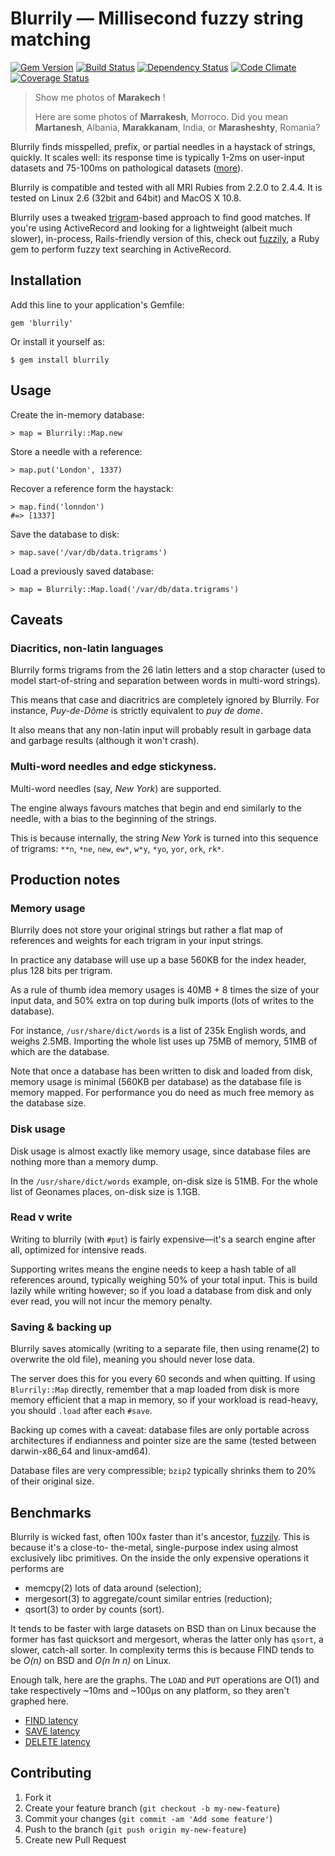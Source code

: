 # Blurrily — Millisecond fuzzy string matching

[![Gem Version](https://badge.fury.io/rb/blurrily.svg)](http://badge.fury.io/rb/blurrily)
[![Build Status](https://travis-ci.org/mezis/blurrily.svg?branch=master)](https://travis-ci.org/mezis/blurrily)
[![Dependency Status](https://gemnasium.com/mezis/blurrily.svg)](https://gemnasium.com/mezis/blurrily)
[![Code Climate](https://codeclimate.com/github/mezis/blurrily.svg)](https://codeclimate.com/github/mezis/blurrily)
[![Coverage Status](https://coveralls.io/repos/mezis/blurrily/badge.png)](https://coveralls.io/r/mezis/blurrily)

> Show me photos of **Marakech** !
>
> Here are some photos of **Marrakesh**, Morroco.
> Did you mean **Martanesh**, Albania, **Marakkanam**, India, or **Marasheshty**, Romania?

Blurrily finds misspelled, prefix, or partial needles in a haystack of
strings, quickly. It scales well: its response time is typically 1-2ms on
user-input datasets and 75-100ms on pathological datasets
([more](#benchmarks)).

Blurrily is compatible and tested with all MRI Rubies from 2.2.0 to 2.4.4.
It is tested on Linux 2.6 (32bit and 64bit) and MacOS X 10.8.

Blurrily uses a tweaked [trigram](http://en.wikipedia.org/wiki/N-gram)-based
approach to find good matches. If you're using ActiveRecord and looking for
a lightweight (albeit much slower), in-process, Rails-friendly version of
this, check out [fuzzily](http://github.com/mezis/fuzzily), a Ruby gem to
perform fuzzy text searching in ActiveRecord.


## Installation

Add this line to your application's Gemfile:

    gem 'blurrily'

Or install it yourself as:

    $ gem install blurrily

## Usage

Create the in-memory database:

    > map = Blurrily::Map.new

Store a needle with a reference:

    > map.put('London', 1337)

Recover a reference form the haystack:

    > map.find('lonndon')
    #=> [1337]

Save the database to disk:

    > map.save('/var/db/data.trigrams')

Load a previously saved database:

    > map = Blurrily::Map.load('/var/db/data.trigrams')


## Caveats

### Diacritics, non-latin languages

Blurrily forms trigrams from the 26 latin letters and a stop character (used
to model start-of-string and separation between words in multi-word
strings).

This means that case and diacritrics are completely ignored by Blurrily. For
instance, *Puy-de-Dôme* is strictly equivalent to *puy de dome*.

It also means that any non-latin input will probably result in garbage data
and garbage results (although it won't crash).

### Multi-word needles and edge stickyness.

Multi-word needles (say, *New York*) are supported.

The engine always favours matches that begin and end similarly to the
needle, with a bias to the beginning of the strings.

This is because internally, the string *New York* is turned into this
sequence of trigrams: `**n`, `*ne`, `new`, `ew*`, `w*y`, `*yo`, `yor`,
`ork`, `rk*`.

## Production notes

### Memory usage

Blurrily does not store your original strings but rather a flat map of
references and weights for each trigram in your input strings.

In practice any database will use up a base 560KB for the index header, plus
128 bits per trigram.

As a rule of thumb idea memory usages is 40MB + 8 times the size of your
input data, and 50% extra on top during bulk imports (lots of writes to the
database).

For instance, `/usr/share/dict/words` is a list of 235k English words, and
weighs 2.5MB. Importing the whole list uses up 75MB of memory, 51MB of which
are the database.

Note that once a database has been written to disk and loaded from disk,
memory usage is minimal (560KB per database) as the database file is memory
mapped. For performance you do need as much free memory as the database
size.

### Disk usage

Disk usage is almost exactly like memory usage, since database files are
nothing more than a memory dump.

In the `/usr/share/dict/words` example, on-disk size is 51MB.
For the whole list of Geonames places, on-disk size is 1.1GB.

### Read v write

Writing to blurrily (with `#put`) is fairly expensive—it's a search engine
after all, optimized for intensive reads.

Supporting writes means the engine needs to keep a hash table of all
references around, typically weighing 50% of your total input. This is build
lazily while writing however; so if you load a database from disk and only
ever read, you will not incur the memory penalty.

### Saving & backing up

Blurrily saves atomically (writing to a separate file, then using rename(2)
to overwrite the old file), meaning you should never lose data.

The server does this for you every 60 seconds and when quitting. If using
`Blurrily::Map` directly, remember that a map loaded from disk is more
memory efficient that a map in memory, so if your workload is read-heavy,
you should `.load` after each `#save`.

Backing up comes with a caveat: database files are only portable across
architectures if endianness and pointer size are the same (tested between
darwin-x86_64 and linux-amd64).

Database files are very compressible; `bzip2` typically shrinks them to 20%
of their original size.


## Benchmarks

Blurrily is wicked fast, often 100x faster than it's ancestor,
[fuzzily](http://github.com/mezis/fuzzily). This is because it's a close-to-
the-metal, single-purpose index using almost exclusively libc primitives. On
the inside the only expensive operations it performs are

- memcpy(2) lots of data around (selection);
- mergesort(3) to aggregate/count similar entries (reduction);
- qsort(3) to order by counts (sort).

It tends to be faster with large datasets on BSD than on Linux because the
former has fast quicksort and mergesort, wheras the latter only has `qsort`,
a slower, catch-all sorter. In complexity terms this is because FIND tends
to be *O(n)* on BSD and *O(n ln n)* on Linux.

Enough talk, here are the graphs. The `LOAD` and `PUT` operations are O(1)
and take respectively ~10ms and ~100µs on any platform, so  they aren't
graphed here.

- [FIND latency](/doc/bench-find.png)
- [SAVE latency](/doc/bench-save.png)
- [DELETE latency](/doc/bench-delete.png)


## Contributing

1. Fork it
2. Create your feature branch (`git checkout -b my-new-feature`)
3. Commit your changes (`git commit -am 'Add some feature'`)
4. Push to the branch (`git push origin my-new-feature`)
5. Create new Pull Request
